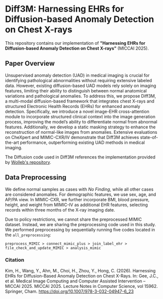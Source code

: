 # Diff3M: Harnessing EHRs for Diffusion-based Anomaly Detection on Chest X-rays

This repository contains our implementation of **"Harnessing EHRs for Diffusion-based Anomaly Detection on Chest X-rays"** (MICCAI 2025).


## Paper Overview

Unsupervised anomaly detection (UAD) in medical imaging is crucial for identifying pathological abnormalities without requiring extensive labeled data. However, existing diffusion-based UAD models rely solely on imaging features, limiting their ability to distinguish between normal anatomical variations and pathological anomalies. To address this, we propose Diff3M, a multi-modal diffusion-based framework that integrates chest X-rays and structured Electronic Health Records (EHRs) for enhanced anomaly detection. Specifically, we introduce a novel image-EHR cross-attention module to incorporate structured clinical context into the image generation process, improving the model’s ability to differentiate normal from abnormal features. Additionally, we develop a static masking strategy to enhance the reconstruction of normal-like images from anomalies. Extensive evaluations on CheXpert and MIMIC-CXR/IV demonstrate that Diff3M achieves state-of-the-art performance, outperforming existing UAD methods in medical imaging.


The Diffusion code used in Diff3M references the implementation provided by [Wolleb's repository](https://gitlab.com/cian.unibas.ch/diffusion-anomaly). 


## Data Preprocessing

We define normal samples as cases with *No Finding*, while all other cases are considered anomalies. For demographic features, we use sex, age, and AP/PA view. In MIMIC-CXR, we further incorporate BMI, blood pressure, height, and weight from MIMIC-IV as additional EHR features, selecting records within three months of the X-ray imaging date.

Due to policy restrictions, we cannot share the preprocessed MIMIC dataset. Instead, we are sharing the preprocessing code used in this study.
We performed preprocessing by sequentially running five codes located in the `all_preprocessing`:

`preprocess_MIMIC > connect_mimic_plus > join_label_ehr > file_check_and_update_MIMIC > analysis_mimic`



### Citation

Kim, H., Wang, Y., Ahn, M., Choi, H., Zhou, Y., Hong, C. (2026). Harnessing EHRs for Diffusion-Based Anomaly Detection on Chest X-Rays. In: Gee, J.C., et al. Medical Image Computing and Computer Assisted Intervention – MICCAI 2025. MICCAI 2025. Lecture Notes in Computer Science, vol 15962. Springer, Cham. https://doi.org/10.1007/978-3-032-04947-6_23
